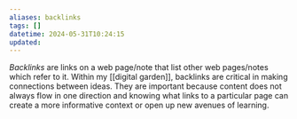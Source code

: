 ```yaml
---
aliases: backlinks
tags: []
datetime: 2024-05-31T10:24:15
updated:
---
```

*Backlinks* are links on a web page/note that list other web pages/notes which refer to it. Within my [[digital garden]], backlinks are critical in making connections between ideas. They are important because content does not always flow in one direction and knowing what links to a particular page can create a more informative context or open up new avenues of learning.